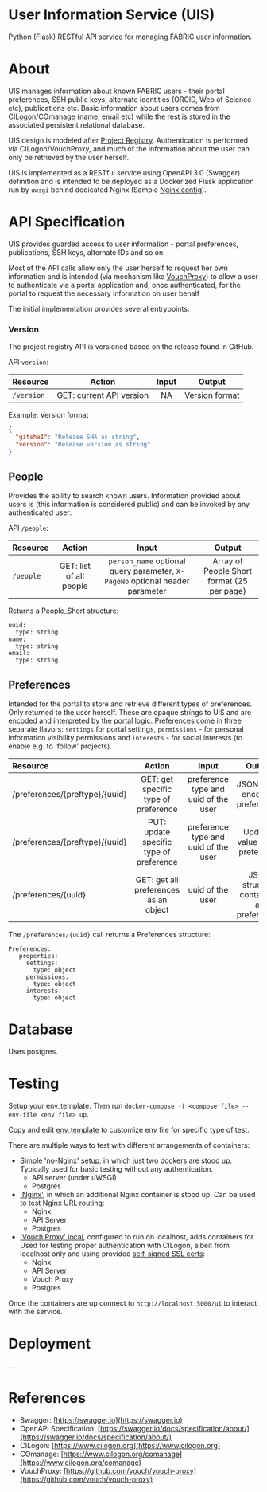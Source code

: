 # User Information Service (UIS)

Python (Flask) RESTful API service for managing FABRIC user information.

# About

UIS manages information about known FABRIC users - their portal preferences, SSH public keys, alternate
identities (ORCID, Web of Science etc), publications etc. Basic information about users comes from 
CILogon/COmanage (name, email etc) while the rest is stored in the associated persistent relational database.

UIS design is modeled after [Project Registry](https://github.com/fabric-testbed/project-registry/blob/master/README.md).
Authentication is performed via CILogon/VouchProxy, and much of the information about the user can only be
retrieved by the user herself. 

UIS is  implemented as a RESTful service using OpenAPI 3.0 (Swagger) definition and is intended to be deployed
as a Dockerized Flask application run by `uwsgi` behind dedicated Nginx (Sample [Nginx config](nginx)).

# API Specification
 
UIS provides guarded access to user information - portal preferences, publications, SSH keys, alternate IDs and so on.

Most of the API calls allow only the user herself to request her own information and is intended (via
mechanism like [VouchProxy](https://github.com/vouch/vouch-proxy)) to allow a user to authenticate via 
a portal application and, once authenticated, for the portal to request the necessary information on 
user behalf

The initial implementation provides several entrypoints:

### Version

The project registry API is versioned based on the release found in GitHub.

API `version`:

Resource | Action | Input | Output
:--------|:----:|:---:|:---:
`/version` | GET: current API version | NA | Version format

Example: Version format

```json
{
  "gitsha1": "Release SHA as string",
  "version": "Release version as string"
}
```

## People

Provides the ability to search known users. Information provided about users is 
(this information is considered public) and can be invoked by any authenticated user:


API `/people`:

| Resource | Action | Input | Output |
:--------|:----:|:---:|:---:
`/people` | GET: list of all people | `person_name` optional query parameter, `X-PageNo` optional header parameter | Array of People Short format (25 per page)

Returns a People_Short structure:
```
uuid:
  type: string
name:
  type: string
email:
  type: string
```

## Preferences

Intended for the portal to store and retrieve different types of preferences. 
Only returned to the user herself. These are opaque strings to UIS and are encoded and interpreted 
by the portal logic. Preferences come in three separate flavors: `settings` for portal settings,
`permissions` - for personal information visibility permissions and `interests` - for social interests 
(to enable e.g. to 'follow' projects).

| Resource | Action | Input | Output |
:--------|:----:|:---:|:---:
| /preferences/{preftype}/{uuid} | GET: get specific type of preference | preference type and uuid of the user | JSON string encoding preferences |
| /preferences/{preftype}/{uuid} | PUT: update specific type of preference | preference type and uuid of the user| Updated value of the preference |
| /preferences/{uuid} | GET: get all preferences as an object | uuid of the user | JSON structure containing all preferences |

The `/preferences/{uuid}` call returns a Preferences structure:
```
Preferences:
   properties:
     settings:
       type: object
     permissions:
       type: object
     interests:
       type: object
```

# Database

Uses postgres. 

# Testing

Setup your env_template. Then run `docker-compose -f <compose file> --env-file <env file> up`.

Copy and edit [env_template](env_template) to customize env file for specific type of test.  

There are multiple ways to test with different arrangements of containers:
- [Simple 'no-Nginx' setup](docker-compose-nonginx.yml), in which just two dockers are stood up. Typically used for 
basic testing without any authentication.
    - API server (under uWSGI)
    - Postgres
- ['Nginx'](docker-compose-nginx.yml), in which an additional Nginx container is stood up. Can be used to test Nginx
URL routing:
    - Nginx
    - API Server
    - Postgres
- ['Vouch Proxy' local](docker-compose-vouch-proxy-local.yml), configured to run on localhost, adds containers for. Used for
testing proper authentication with CILogon, albeit from localhost only and using provided [self-signed SSL certs](ssl/): 
    - Nginx
    - API Server
    - Vouch Proxy
    - Postgres 

Once the containers are up connect to `http://localhost:5000/ui` to interact with the service. 

# Deployment

...

# References

- Swagger: [https://swagger.io](https://swagger.io)
- OpenAPI Specification: [https://swagger.io/docs/specification/about/](https://swagger.io/docs/specification/about/)
- CILogon: [https://www.cilogon.org](https://www.cilogon.org)
- COmanage: [https://www.cilogon.org/comanage](https://www.cilogon.org/comanage)
- VouchProxy: [https://github.com/vouch/vouch-proxy](https://github.com/vouch/vouch-proxy)
